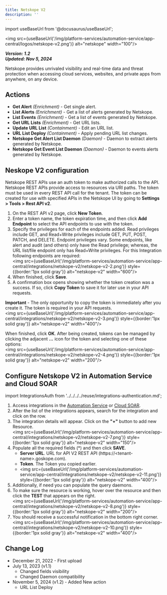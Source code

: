 ```yaml
---
title: Netskope V2
description: ''
---
```

import useBaseUrl from '@docusaurus/useBaseUrl';

<img src={useBaseUrl('/img/platform-services/automation-service/app-central/logos/netskope-v2.png')} alt="netskope" width="100"/>

***Version: 1.2  
Updated: Nov 5, 2024***

Netskope provides unrivaled visibility and real-time data and threat protection when accessing cloud services, websites, and private apps from anywhere, on any device.

## Actions

* **Get Alert** *(Enrichment)* - Get single alert.
* **List Alerts** *(Enrichment)* - Get a list of alerts generated by Netskope.
* **List Events** *(Enrichment)* - Get a list of events generated by Netskope.
* **Get URL Lists** *(Enrichment)* - Get URL lists.
* **Update URL List** *(Containment)* - Edit an URL list.
* **URL List Deploy** *(Containment)* - Apply pending URL list changes.
* **Netskope Get Alert List Daemon** *(Daemon)* - Daemon to extract alerts generated by Netskope.
* **Netskope Get Event List Daemon** *(Daemon)* - Daemon to events alerts generated by Netskope.

## Neskope V2 configuration

Netskope REST APIs use an auth token to make authorized calls to the API. Netskope REST APIs provide access to resources via URI paths. The token must be used in every REST API call for the tenant. The token can be created for use with specified APIs in the Netskope UI by going to **Settings &gt; Tools &gt; Rest API v2**.

1. On the REST API v2 page, click **New Token**.
1. Enter a token name, the token expiration time, and then click **Add Endpoint** to select the API endpoints to use with the token.   
1. Specify the privileges for each of the endpoints added. Read privileges include GET, and Read+Write privileges include GET, PUT, POST, PATCH, and DELETE. Endpoint privileges vary. Some endpoints, like alert and audit (and others) only have the Read privilege; whereas, the URL list/file endpoint only has Read+Write privileges. For this Integration following endpoints are required:<br/><img src={useBaseUrl('/img/platform-services/automation-service/app-central/integrations/netskope-v2/netskope-v2-2.png')} style={{border:'1px solid gray'}} alt="netskope-v2" width="600"/>
1. When finished, click **Save**.
1. A confirmation box opens showing whether the token creation was a success. If so, click **Copy Token** to save it for later use in your API requests.

**Important** - The only opportunity to copy the token is immediately after you create it. The token is required in your API requests.<br/><img src={useBaseUrl('/img/platform-services/automation-service/app-central/integrations/netskope-v2/netskope-v2-3.png')} style={{border:'1px solid gray'}} alt="netskope-v2" width="400"/> 

When finished, click **OK**. After being created, tokens can be managed by clicking the adjacent **...** icon for the token and selecting one of these options:  <br/><img src={useBaseUrl('/img/platform-services/automation-service/app-central/integrations/netskope-v2/netskope-v2-4.png')} style={{border:'1px solid gray'}} alt="netskope-v2" width="200"/> 

## Configure Netskope V2 in Automation Service and Cloud SOAR

import IntegrationsAuth from '../../../../reuse/integrations-authentication.md';

<IntegrationsAuth/>

1. Access integrations in the [Automation Service](/docs/platform-services/automation-service/automation-service-integrations/#view-integrations) or [Cloud SOAR](/docs/cloud-soar/automation).
1. After the list of the integrations appears, search for the integration and click on the row.
1. The integration details will appear. Click on the **"+"** button to add new Resource.<br/><img src={useBaseUrl('/img/platform-services/automation-service/app-central/integrations/netskope-v2/netskope-v2-7.png')} style={{border:'1px solid gray'}} alt="netskope-v2" width="150"/> 
1. Populate all the required fields (\*) and then click **SAVE**.
   * **Server URL**. URL for API V2 REST API (https://&lt;tenant-name&gt;.goskope.com).
   * **Token**. The Token you copied earlier. 
   * <img src={useBaseUrl('/img/platform-services/automation-service/app-central/integrations/netskope-v2/netskope-v2-11.png')} style={{border:'1px solid gray'}} alt="netskope-v2" width="400"/>
1. Additionally, if need you can populate the query daemons.
1. To make sure the resource is working, hover over the resource and then click the **TEST** that appears on the right.<br/><img src={useBaseUrl('/img/platform-services/automation-service/app-central/integrations/netskope-v2/netskope-v2-8.png')} style={{border:'1px solid gray'}} alt="netskope-v2" width="200"/> 
1. You should receive a successful notification in the bottom right corner.<br/><img src={useBaseUrl('/img/platform-services/automation-service/app-central/integrations/netskope-v2/netskope-v2-10.png')} style={{border:'1px solid gray'}} alt="netskope-v2" width="400"/> 

## Change Log

* December 21, 2022 - First upload
* July 13, 2023 (v1.1)
	+ Changed fields visibility
	+ Changed Daemon compatibility
* November 5, 2024 (v1.2) - Added New action
    + URL List Deploy

